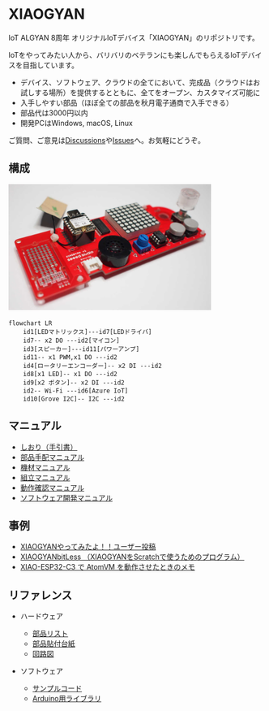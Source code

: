 # XIAOGYAN

IoT ALGYAN 8周年 オリジナルIoTデバイス「XIAOGYAN」のリポジトリです。

IoTをやってみたい人から、バリバリのベテランにも楽しんでもらえるIoTデバイスを目指しています。

* デバイス、ソフトウェア、クラウドの全てにおいて、完成品（クラウドはお試しする場所）を提供するとともに、全てをオープン、カスタマイズ可能に
* 入手しやすい部品（ほぼ全ての部品を秋月電子通商で入手できる）
* 部品代は3000円以内
* 開発PCはWindows, macOS, Linux

ご質問、ご意見は[Discussions](https://github.com/algyan/XIAOGYAN/discussions)や[Issues](https://github.com/algyan/XIAOGYAN/issues)へ。お気軽にどうぞ。

## 構成

<img src="media/xiaogyan.v1.jpg" width="400">

```mermaid
flowchart LR
    id1[LEDマトリックス]---id7[LEDドライバ]
    id7-- x2 DO ---id2[マイコン]
    id3[スピーカー]---id11[パワーアンプ]
    id11-- x1 PWM,x1 DO ---id2
    id4[ロータリーエンコーダー]-- x2 DI ---id2
    id8[x1 LED]-- x1 DO ---id2
    id9[x2 ボタン]-- x2 DI ---id2
    id2-- Wi-Fi ---id6[Azure IoT]
    id10[Grove I2C]-- I2C ---id2
```

## マニュアル

* [しおり（手引書）](manuals/guidebook/README.md)
* [部品手配マニュアル](manuals/order/README.md)
* [機材マニュアル](manuals/equipment/README.md)
* [組立マニュアル](manuals/assembly/README.md)
* [動作確認マニュアル](manuals/test/README.md)
* [ソフトウェア開発マニュアル](manuals/software/README.md)

## 事例

* [XIAOGYANやってみたよ！！ユーザー投稿](https://github.com/algyan/XIAOGYAN/discussions/50)
* [XIAOGYANbitLess （XIAOGYANをScratchで使うためのプログラム）](https://github.com/610t/XIAOGYANbitLess)
* [XIAO-ESP32-C3 で AtomVM を動作させたときのメモ](https://gist.github.com/pojiro/ccb9d88dedd0590a8ac6930b37633ee0)

## リファレンス

* ハードウェア
  * [部品リスト](hardware/xiaogyan.v1.xlsx)
  * [部品貼付台紙](hardware/xiaogyan_pasteboard.v1.pdf)
  * [回路図](hardware/xiaogyan.v1.pdf)

* ソフトウェア
  * [サンプルコード](https://github.com/algyan/xiaogyan_examples)
  * [Arduino用ライブラリ](https://github.com/algyan/xiaogyan_arduino)
